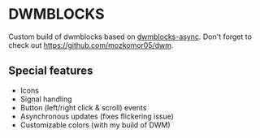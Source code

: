 # DWMBLOCKS

Custom build of dwmblocks based on [dwmblocks-async](https://github.com/UtkarshVerma/dwmblocks-async). Don't forget to
check out https://github.com/mozkomor05/dwm.

## Special features

- Icons
- Signal handling
- Button (left/right click & scroll) events
- Asynchronous updates (fixes flickering issue)
- Customizable colors (with my build of DWM)
